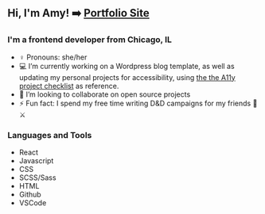 ## Hi, I'm Amy! ➡️ [Portfolio Site][website]

### I'm a frontend developer from Chicago, IL
- ♀️ Pronouns: she/her
- 💻 I’m currently working on a Wordpress blog template, as well as updating my personal projects for accessibility, using [the the A11y project checklist][a11y] as reference.
- 👯 I’m looking to collaborate on open source projects
- ⚡ Fun fact: I spend my free time writing D&D campaigns for my friends 🐉⚔️


### Languages and Tools
- React
- Javascript
- CSS
- SCSS/Sass
- HTML
- Github
- VSCode



[website]: https://amycorson.com
[a11y]:https://www.a11yproject.com/checklist/



